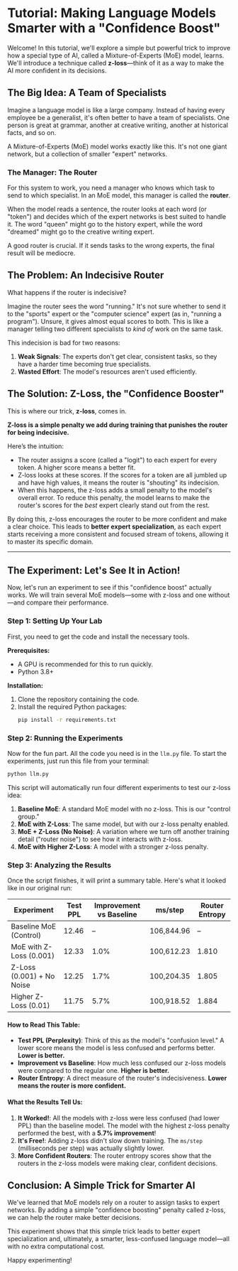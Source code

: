 # Tutorial: Making Language Models Smarter with a "Confidence Boost"

Welcome! In this tutorial, we'll explore a simple but powerful trick to improve how a special type of AI, called a Mixture-of-Experts (MoE) model, learns. We'll introduce a technique called **z-loss**—think of it as a way to make the AI more confident in its decisions.

## The Big Idea: A Team of Specialists

Imagine a language model is like a large company. Instead of having every employee be a generalist, it's often better to have a team of specialists. One person is great at grammar, another at creative writing, another at historical facts, and so on.

A Mixture-of-Experts (MoE) model works exactly like this. It's not one giant network, but a collection of smaller "expert" networks.

### The Manager: The Router

For this system to work, you need a manager who knows which task to send to which specialist. In an MoE model, this manager is called the **router**.

When the model reads a sentence, the router looks at each word (or "token") and decides which of the expert networks is best suited to handle it. The word "queen" might go to the history expert, while the word "dreamed" might go to the creative writing expert.

A good router is crucial. If it sends tasks to the wrong experts, the final result will be mediocre.

## The Problem: An Indecisive Router

What happens if the router is indecisive?

Imagine the router sees the word "running." It's not sure whether to send it to the "sports" expert or the "computer science" expert (as in, "running a program"). Unsure, it gives almost equal scores to both. This is like a manager telling two different specialists to *kind of* work on the same task.

This indecision is bad for two reasons:
1.  **Weak Signals**: The experts don't get clear, consistent tasks, so they have a harder time becoming true specialists.
2.  **Wasted Effort**: The model's resources aren't used efficiently.

## The Solution: Z-Loss, the "Confidence Booster"

This is where our trick, **z-loss**, comes in.

**Z-loss is a simple penalty we add during training that punishes the router for being indecisive.**

Here’s the intuition:
-   The router assigns a score (called a "logit") to each expert for every token. A higher score means a better fit.
-   Z-loss looks at these scores. If the scores for a token are all jumbled up and have high values, it means the router is "shouting" its indecision.
-   When this happens, the z-loss adds a small penalty to the model's overall error. To reduce this penalty, the model learns to make the router's scores for the *best* expert clearly stand out from the rest.

By doing this, z-loss encourages the router to be more confident and make a clear choice. This leads to **better expert specialization**, as each expert starts receiving a more consistent and focused stream of tokens, allowing it to master its specific domain.

---

## The Experiment: Let's See It in Action!

Now, let's run an experiment to see if this "confidence boost" actually works. We will train several MoE models—some with z-loss and one without—and compare their performance.

### Step 1: Setting Up Your Lab

First, you need to get the code and install the necessary tools.

**Prerequisites:**
-   A GPU is recommended for this to run quickly.
-   Python 3.8+

**Installation:**
1.  Clone the repository containing the code.
2.  Install the required Python packages:
    ```bash
    pip install -r requirements.txt
    ```

### Step 2: Running the Experiments

Now for the fun part. All the code you need is in the `llm.py` file. To start the experiments, just run this file from your terminal:

```bash
python llm.py
```

This script will automatically run four different experiments to test our z-loss idea:
1.  **Baseline MoE**: A standard MoE model with no z-loss. This is our "control group."
2.  **MoE with Z-Loss**: The same model, but with our z-loss penalty enabled.
3.  **MoE + Z-Loss (No Noise)**: A variation where we turn off another training detail ("router noise") to see how it interacts with z-loss.
4.  **MoE with Higher Z-Loss**: A model with a stronger z-loss penalty.

### Step 3: Analyzing the Results

Once the script finishes, it will print a summary table. Here's what it looked like in our original run:

| Experiment                | Test PPL | Improvement vs Baseline | ms/step    | Router Entropy |
| ------------------------- | -------- | ----------------------- | ---------- | -------------- |
| Baseline MoE (Control)    | 12.46    | –                       | 106,844.96 | –              |
| MoE with Z-Loss (0.001)   | 12.33    | 1.0%                    | 100,612.23 | 1.810          |
| Z-Loss (0.001) + No Noise | 12.25    | 1.7%                    | 100,204.35 | 1.805          |
| Higher Z-Loss (0.01)      | 11.75    | 5.7%                    | 100,918.52 | 1.884          |

#### How to Read This Table:
-   **Test PPL (Perplexity)**: Think of this as the model's "confusion level." A lower score means the model is less confused and performs better. **Lower is better.**
-   **Improvement vs Baseline**: How much less confused our z-loss models were compared to the regular one. **Higher is better.**
-   **Router Entropy**: A direct measure of the router's indecisiveness. **Lower means the router is more confident.**

#### What the Results Tell Us:
1.  **It Worked!**: All the models with z-loss were less confused (had lower PPL) than the baseline model. The model with the highest z-loss penalty performed the best, with a **5.7% improvement**!
2.  **It's Free!**: Adding z-loss didn't slow down training. The `ms/step` (milliseconds per step) was actually slightly lower.
3.  **More Confident Routers**: The router entropy scores show that the routers in the z-loss models were making clear, confident decisions.

## Conclusion: A Simple Trick for Smarter AI

We've learned that MoE models rely on a router to assign tasks to expert networks. By adding a simple "confidence boosting" penalty called z-loss, we can help the router make better decisions.

This experiment shows that this simple trick leads to better expert specialization and, ultimately, a smarter, less-confused language model—all with no extra computational cost.

Happy experimenting!
